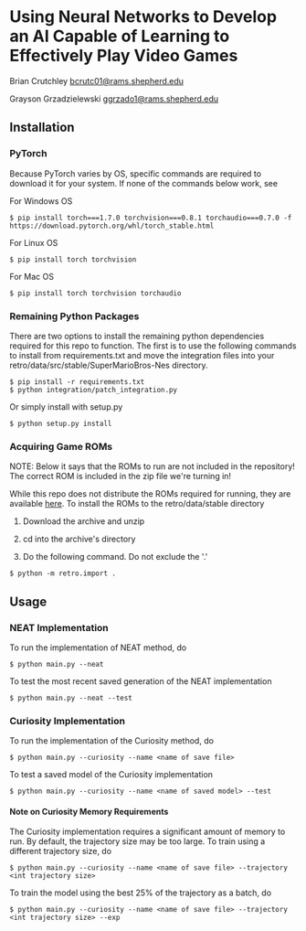 # Using Neural Networks to Develop an AI Capable of Learning to Effectively Play Video Games

Brian Crutchley                 bcrutc01@rams.shepherd.edu

Grayson Grzadzielewski          ggrzado1@rams.shepherd.edu

## Installation

### PyTorch
Because PyTorch varies by OS, specific commands are required to download it for your system. If none of the commands below work, see []()

For Windows OS
```
$ pip install torch===1.7.0 torchvision===0.8.1 torchaudio===0.7.0 -f https://download.pytorch.org/whl/torch_stable.html
```

For Linux OS
```
$ pip install torch torchvision
```

For Mac OS
```
$ pip install torch torchvision torchaudio
```

### Remaining Python Packages

There are two options to install the remaining python dependencies required for this repo to function. The first is to use the following commands to install from requirements.txt and move the integration files into your retro/data/src/stable/SuperMarioBros-Nes directory.

```
$ pip install -r requirements.txt
$ python integration/patch_integration.py
```

Or simply install with setup.py

```
$ python setup.py install
```

### Acquiring Game ROMs

NOTE: Below it says that the ROMs to run are not included in the repository! The correct ROM is included in the zip file we're turning in!

While this repo does not distribute the ROMs required for running, they are available [here](https://archive.org/details/No-Intro-Collection_2016-01-03_Fixed). To install the ROMs to the retro/data/stable directory

1. Download the archive and unzip

2. cd into the archive's directory

3. Do the following command. Do not exclude the '.'

  ```
  $ python -m retro.import .
  ```

## Usage

### NEAT Implementation

To run the implementation of NEAT method, do

```
$ python main.py --neat
```

To test the most recent saved generation of the NEAT implementation

```
$ python main.py --neat --test
```

### Curiosity Implementation

To run the implementation of the Curiosity method, do

```
$ python main.py --curiosity --name <name of save file>
```

To test a saved model of the Curiosity implementation

```
$ python main.py --curiosity --name <name of saved model> --test
```

#### Note on Curiosity Memory Requirements

The Curiosity implementation requires a significant amount of memory to run. By default, the trajectory size may be too large. To train using a different trajectory size, do

```
$ python main.py --curiosity --name <name of save file> --trajectory <int trajectory size>
```

To train the model using the best 25% of the trajectory as a batch, do

```
$ python main.py --curiosity --name <name of save file> --trajectory <int trajectory size> --exp
```
